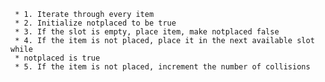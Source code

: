      * 1. Iterate through every item
     * 2. Initialize notplaced to be true
     * 3. If the slot is empty, place item, make notplaced false
     * 4. If the item is not placed, place it in the next available slot while
     * notplaced is true
     * 5. If the item is not placed, increment the number of collisions
